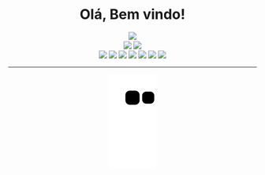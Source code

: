 
<div align="center">
    <h1> Olá, Bem vindo! </h1> <img height=40 src="https://64.media.tumblr.com/a86753dba21858536a4d4507fd96df87/9c6995b07d21774e-b4/s500x750/92f32f6605203b5f21c18e0d5faf1608409a4fc2.gif">
</div>


<div align="center">
  <img height="150em" src="https://github-readme-stats.vercel.app/api?username=paivaas&show_icons=true&theme=panda&include_all_commits=true&count_private=true"/>
  <img height="150em" src="https://github-readme-stats.vercel.app/api/top-langs/?username=paivaas&layout=compact&langs_count=10&theme=panda"/>

  <!-- TEMAS: dark, radical, merko, gruvbox, tokyonight, onedark, cobalt, synthwave, highcontrast, dracula -->
</div>


<div align="center">

<img src="https://img.shields.io/badge/HTML-dc6edf?style=for-the-badge&logo=html5&logoColor=white">
<img src="https://img.shields.io/badge/CSS-dc6edf?&style=for-the-badge&logo=css3&logoColor=white">
<img src="https://img.shields.io/badge/JavaScript-dc6edf?style=for-the-badge&logo=javascript&logoColor=white">
<img src="https://img.shields.io/badge/Java-dc6edf?style=for-the-badge&logo=java&logoColor=white">
<img src="https://img.shields.io/badge/MySQL-dc6edf?style=for-the-badge&logo=mysql&logoColor=white">
<img src="https://img.shields.io/badge/Amazon_AWS-dc6edf?style=for-the-badge&logo=amazon-aws&logoColor=white">
<img src="https://img.shields.io/badge/Microsoft_Azure-dc6edf?style=for-the-badge&logo=microsoft-azure&logoColor=white">

</div>

-------------
  
<div align="center">
   <img src="https://github.com/Paivaas/Paivaas/blob/output/github-contribution-grid-snake.svg">
</div>
